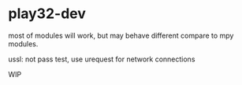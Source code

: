 # play32-dev
most of modules will work, but may behave different compare to mpy modules.

ussl: not pass test, use urequest for network connections

WIP

